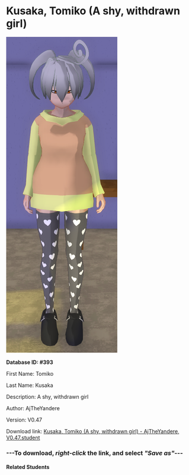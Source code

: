 # Kusaka, Tomiko (A shy, withdrawn girl)

<img src="Files/Kusaka, Tomiko (A shy, withdrawn girl).png" title="Kusaka, Tomiko (A shy, withdrawn girl) - AjTheYandere, V0.47">

**Database ID: #393**

First Name: Tomiko

Last Name: Kusaka

Description: A shy, withdrawn girl

Author: AjTheYandere

Version: V0.47

Download link: <a href="https://raw.githubusercontent.com/Arbiter1223/Daigaku-Gurashi-Custom-Students/master/Students/Files/Kusaka%2C%20Tomiko%20(A%20shy%2C%20withdrawn%20girl)%20-%20AjTheYandere%2C%20V0.47.student">Kusaka, Tomiko (A shy, withdrawn girl) - AjTheYandere, V0.47.student</a>

### ---**To download, _right-click_ the link, and select _"Save as"_**---

#### Related Students

